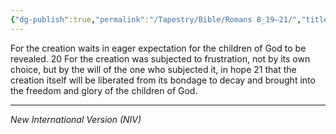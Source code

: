 ```yaml
---
{"dg-publish":true,"permalink":"/Tapestry/Bible/Romans 8_19–21/","title":"Romans 8:19–21","hide":true,"tags":["bible","bible-verse"],"dgHomeLink":true,"dgShowLocalGraph":true,"dgEnableSearch":true}
---
```


 For the creation waits in eager expectation for the children of God to be revealed. 20 For the creation was subjected to frustration, not by its own choice, but by the will of the one who subjected it, in hope 21 that the creation itself will be liberated from its bondage to decay and brought into the freedom and glory of the children of God.
 
---
*New International Version (NIV)*